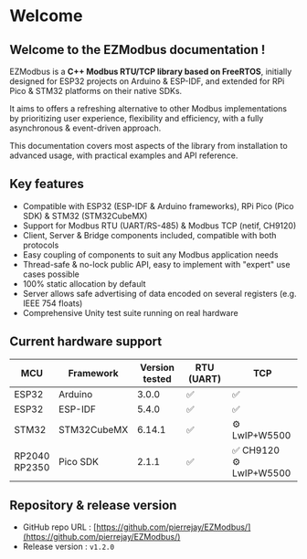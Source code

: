 # Welcome

## Welcome to the EZModbus documentation !

EZModbus is a **C++ Modbus RTU/TCP library based on FreeRTOS**, initially designed for ESP32 projects on Arduino & ESP-IDF, and extended for RPi Pico & STM32 platforms on their native SDKs.

It aims to offers a refreshing alternative to other Modbus implementations by prioritizing user experience, flexibility and efficiency, with a fully asynchronous & event-driven approach.

This documentation covers most aspects of the library from installation to advanced usage, with practical examples and API reference.

## Key features

- Compatible with ESP32 (ESP-IDF & Arduino frameworks), RPi Pico (Pico SDK) & STM32 (STM32CubeMX)
- Support for Modbus RTU (UART/RS-485) & Modbus TCP (netif, CH9120)
- Client, Server & Bridge components included, compatible with both protocols
- Easy coupling of components to suit any Modbus application needs
- Thread-safe & no-lock public API, easy to implement with "expert" use cases possible
- 100% static allocation by default
- Server allows safe advertising of data encoded on several registers (e.g. IEEE 754 floats)
- Comprehensive Unity test suite running on real hardware

## Current hardware support

|MCU|Framework|Version tested|RTU (UART)|TCP|
|--|--|--|--|--|
|ESP32|Arduino|3.0.0|✅|✅|
|ESP32|ESP-IDF|5.4.0|✅|✅ |
|STM32|STM32CubeMX|6.14.1|✅|⚙️ LwIP+W5500|
|RP2040<br>RP2350|Pico SDK|2.1.1|✅|✅ CH9120<br>⚙️ LwIP+W5500|

## Repository & release version

* GitHub repo URL : [https://github.com/pierrejay/EZModbus/](https://github.com/pierrejay/EZModbus/)
* Release version : `v1.2.0`